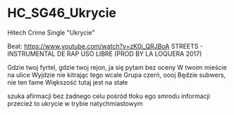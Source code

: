 # HC_SG46_Ukrycie
Hitech Crime Single "Ukrycie"

Beat: https://www.youtube.com/watch?v=zK0i_QRJBoA 
STREETS - INSTRUMENTAL DE RAP USO LIBRE (PROD BY LA LOQUERA 2017)


Gdzie twoj fyrtel, gdzie twoj rejon, ja się pytam bez oceny
W twoim mieście na ulice
Wyjdzie nie kitrając tego wcale
Grupa czerń, oooj
Będzie subwers, nie ten fame
Większość tutaj jest na stałe


szuka afirmacji
bez żadnego celu
pośród tłoku ego
smrodu informacji
przecież to ukrycie
w trybie natychmiastowym




